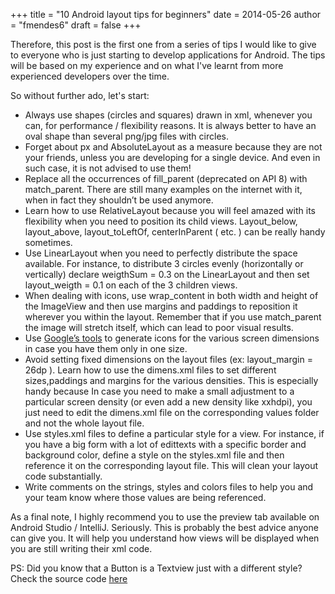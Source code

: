 +++
title = "10 Android layout tips for beginners"
date = 2014-05-26
author = "fmendes6"
draft = false
+++

Therefore, this post is the first one from a series of tips I would like to give to everyone who is just starting to develop applications for Android. The tips will be based on my experience and on what I've learnt from more experienced developers over the time.

So without further ado, let's start:

- Always use shapes (circles and squares) drawn in xml, whenever you can, for performance / flexibility reasons. It is always better to have an oval shape than several png/jpg files with circles.
- Forget about px and AbsoluteLayout as a measure  because they are not your friends, unless you are developing for a single device. And even in such case, it is not advised to use them!
- Replace all the occurrences of fill_parent (deprecated on API 8)  with match_parent. There are still many examples on the internet with it, when in fact they shouldn’t be used anymore.
- Learn how to use RelativeLayout because you will feel amazed with its flexibility when you need to position its child views. Layout_below, layout_above, layout_toLeftOf, centerInParent ( etc. ) can be really handy sometimes.
- Use LinearLayout when you need to perfectly distribute the space available. For instance, to distribute 3 circles evenly (horizontally or vertically) declare weigthSum = 0.3 on the LinearLayout and then set layout_weigth = 0.1 on each of the 3 children views.
- When dealing with icons, use wrap_content in both width and height of the ImageView and then use margins and paddings to reposition it wherever you within the layout. Remember that if you use match_parent the image will stretch itself, which can lead to poor visual results.
- Use [Google’s tools](http://romannurik.github.io/AndroidAssetStudio/) to generate icons for the various screen dimensions in case you have them only in one size.
- Avoid setting fixed dimensions on the layout files (ex: layout_margin = 26dp ). Learn how to use the dimens.xml files to set different sizes,paddings and margins for the various densities. This is especially handy because In case you need to make a small adjustment to a particular screen density (or even add a new density like xxhdpi), you just need to edit the dimens.xml file on the corresponding values folder and not the whole layout file.
- Use styles.xml files to define a particular style for a view. For instance, if you have a big form with a lot of edittexts with a specific border and background color, define a style on the styles.xml file and then reference it on the corresponding layout file. This will clean your layout code substantially.
- Write comments on the strings, styles and colors files to help you and your team know where those values are being referenced.

As a final note, I highly recommend you to use the preview tab available on Android Studio / IntelliJ. Seriously.
This is probably the best advice anyone can give you. It will help you understand how views will be displayed when you are still writing their xml code.

PS: Did you know that a Button is a Textview just with a different style? Check the source code [here](android.googlesource.com/platform/frameworks/base/+/refs/heads/master/core/java/android/widget/Button.java)
